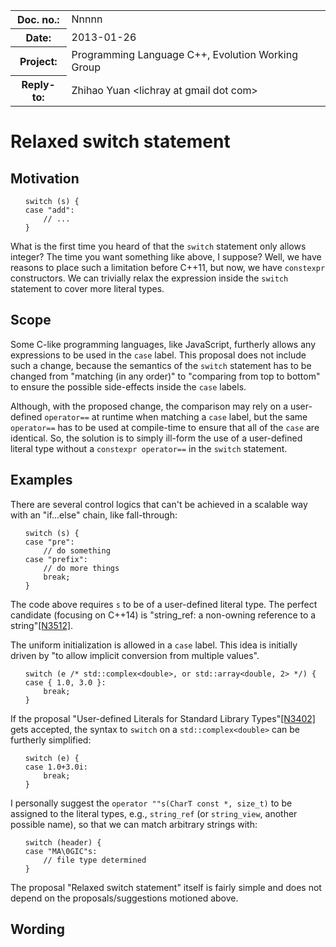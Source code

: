 <!-- maruku -o switch.html switch.md -->

<style type="text/css">
pre code { display: block; margin-left: 2em; }
ins { text-decoration: none; font-weight: bold; background-color: #A0FFA0 }
del { text-decoration: line-through; background-color: #FFA0A0 }
</style>

<table><tbody>
<tr><th>Doc. no.:</th>	<td>Nnnnn</td></tr>
<tr><th>Date:</th>	<td>2013-01-26</td></tr>
<tr><th>Project:</th>	<td>Programming Language C++, Evolution Working Group</td></tr>
<tr><th>Reply-to:</th>	<td>Zhihao Yuan &lt;lichray at gmail dot com&gt;</td></tr>
</tbody></table>

# Relaxed switch statement

## Motivation

	switch (s) {
	case "add":
		// ...
	}

What is the first time you heard of that the `switch` statement only allows
integer?  The time you want something like above, I suppose?  Well, we have
reasons to place such a limitation before C++11, but now, we have `constexpr`
constructors.  We can trivially relax the expression inside the `switch`
statement to cover more literal types.

## Scope

Some C-like programming languages, like JavaScript, furtherly allows any
expressions to be used in the `case` label.  This proposal does not include
such a change, because the semantics of the `switch` statement has to be
changed from "matching (in any order)" to "comparing from top to bottom" to
ensure the possible side-effects inside the `case` labels.

Although, with the proposed change, the comparison may rely on a user-defined
`operator==` at runtime when matching a `case` label, but the same `operator==`
has to be used at compile-time to ensure that all of the `case` are identical.
So, the solution is to simply ill-form the use of a user-defined literal type
without a `constexpr operator==` in the `switch` statement.

## Examples

There are several control logics that can't be achieved in a scalable way with
an "if...else" chain, like fall-through:

	switch (s) {
	case "pre":
		// do something
	case "prefix":
		// do more things
		break;
	}

The code above requires `s` to be of a user-defined literal type.  The perfect
candidate (focusing on C++14) is "string_ref: a non-owning reference to a
string"[\[N3512\]](http://www.open-std.org/JTC1/SC22/WG21/docs/papers/2013/n3512.html).

The uniform initialization is allowed in a `case` label.  This idea is
initially driven by "to allow implicit conversion from multiple values".

	switch (e /* std::complex<double>, or std::array<double, 2> */) {
	case { 1.0, 3.0 }:
		break;
	}

If the proposal "User-defined Literals for Standard Library
Types"[\[N3402\]](http://www.open-std.org/JTC1/SC22/WG21/docs/papers/2012/n3402.pdf) gets accepted, the syntax to `switch` on a `std::complex<double>` can be
furtherly simplified:

	switch (e) {
	case 1.0+3.0i:
		break;
	}

I personally suggest the `operator ""s(CharT const *, size_t)` to be assigned
to the literal types, e.g., `string_ref` (or `string_view`, another possible
name), so that we can match arbitrary strings with:

	switch (header) {
	case "MA\0GIC"s:
		// file type determined
	}

The proposal "Relaxed switch statement" itself is fairly simple and does not
depend on the proposals/suggestions motioned above.

## Wording
